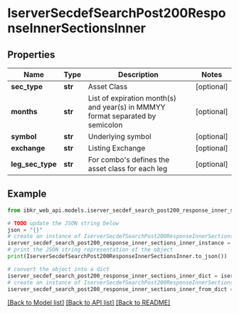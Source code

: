# IserverSecdefSearchPost200ResponseInnerSectionsInner


## Properties

Name | Type | Description | Notes
------------ | ------------- | ------------- | -------------
**sec_type** | **str** | Asset Class | [optional] 
**months** | **str** | List of expiration month(s) and year(s) in MMMYY format separated by semicolon | [optional] 
**symbol** | **str** | Underlying symbol | [optional] 
**exchange** | **str** | Listing Exchange | [optional] 
**leg_sec_type** | **str** | For combo&#39;s defines the asset class for each leg | [optional] 

## Example

```python
from ibkr_web_api.models.iserver_secdef_search_post200_response_inner_sections_inner import IserverSecdefSearchPost200ResponseInnerSectionsInner

# TODO update the JSON string below
json = "{}"
# create an instance of IserverSecdefSearchPost200ResponseInnerSectionsInner from a JSON string
iserver_secdef_search_post200_response_inner_sections_inner_instance = IserverSecdefSearchPost200ResponseInnerSectionsInner.from_json(json)
# print the JSON string representation of the object
print(IserverSecdefSearchPost200ResponseInnerSectionsInner.to_json())

# convert the object into a dict
iserver_secdef_search_post200_response_inner_sections_inner_dict = iserver_secdef_search_post200_response_inner_sections_inner_instance.to_dict()
# create an instance of IserverSecdefSearchPost200ResponseInnerSectionsInner from a dict
iserver_secdef_search_post200_response_inner_sections_inner_from_dict = IserverSecdefSearchPost200ResponseInnerSectionsInner.from_dict(iserver_secdef_search_post200_response_inner_sections_inner_dict)
```
[[Back to Model list]](../README.md#documentation-for-models) [[Back to API list]](../README.md#documentation-for-api-endpoints) [[Back to README]](../README.md)



